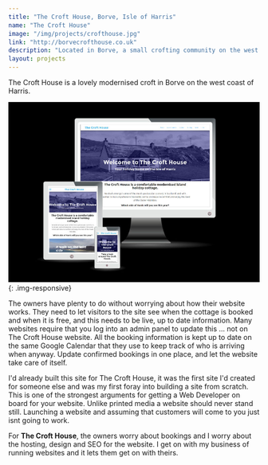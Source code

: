 ```yaml
---
title: "The Croft House, Borve, Isle of Harris"
name: "The Croft House"
image: "/img/projects/crofthouse.jpg"
link: "http://borvecrofthouse.co.uk"
description: "Located in Borve, a small crofting community on the west of Harris, I wanted to build a site that made it as easy as possible for visitors to see what was on offer and for the site owner to keep up to date"
layout: projects
---
```

The Croft House is a lovely modernised croft in Borve on the west coast of Harris.

![The Croft House in Borve, Isle of Harris website on different screen sizes](/img/projects/crofthouse_screens.jpg){: .img-responsive}

The owners have plenty to do without worrying about how their website works. They need to let visitors to the site see when the cottage is booked and when it is free, and this needs to be live, up to date information. Many websites require that you log into an admin panel to update this ... not on The Croft House website. All the booking information is kept up to date on the same Google Calendar that they use to keep track of who is arriving when anyway. Update confirmed bookings in one place, and let the website take care of itself.

I'd already built this site for The Croft House, it was the first site I'd created for someone else and was my first foray into building a site from scratch. This is one of the strongest arguments for getting a Web Developer on board for your website. Unlike printed media a website should never stand still. Launching a website and assuming that customers will come to you just isnt going to work.

For **The Croft House**, the owners worry about bookings and I worry about the hosting, design and SEO for the website. I get on with my business of running websites and it lets them get on with theirs.